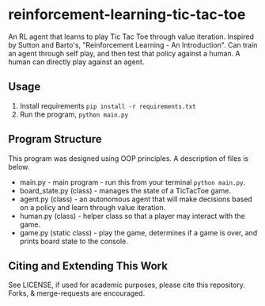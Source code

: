 # reinforcement-learning-tic-tac-toe
An RL agent that learns to play Tic Tac Toe through value iteration. Inspired by Sutton and Barto's, "Reinforcement Learning - An Introduction". Can train an agent through self play, and then test that policy against a human. A human can directly play against an agent.

## Usage
1. Install requirements `pip install -r requirements.txt`
2. Run the program, `python main.py`

## Program Structure
This program was designed using OOP principles. A description of files is below.
- main.py - main program - run this from your terminal `python main.py`.
- board_state.py (class) - manages the state of a TicTacToe game.
- agent.py (class) - an autonomous agent that will make decisions based on a policy and learn through value iteration.
- human.py (class) - helper class so that a player may interact with the game.
- game.py (static class) - play the game, determines if a game is over, and prints board state to the console.

## Citing and Extending This Work
See LICENSE, if used for academic purposes, please cite this repository. Forks, & merge-requests are encouraged.
